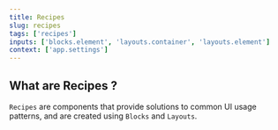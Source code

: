 ```yaml
---
title: Recipes
slug: recipes
tags: ['recipes']
inputs: ['blocks.element', 'layouts.container', 'layouts.element']
context: ['app.settings']
---
```


## What are Recipes ?

`Recipes` are components that provide solutions to common UI usage patterns, and are created using `Blocks` and `Layouts`.
